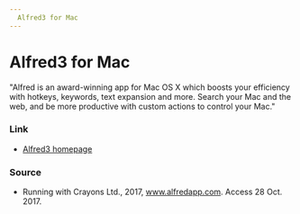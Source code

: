 ```yaml
---
  Alfred3 for Mac
---
```


# Alfred3 for Mac
"Alfred is an award-winning app for Mac OS X which boosts your efficiency with hotkeys, keywords, text expansion and more. Search your Mac and the web, and be more productive with custom actions to control your Mac."

### Link
  * [Alfred3 homepage](https://www.alfredapp.com)

### Source
  * Running with Crayons Ltd., 2017, www.alfredapp.com. Access 28 Oct. 2017.
